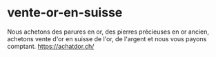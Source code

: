 # vente-or-en-suisse

Nous achetons des parures en or, des pierres précieuses en or ancien, achetons vente d'or en suisse
 de l'or, de l'argent et nous vous payons comptant. https://achatdor.ch/
